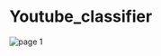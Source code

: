 # Youtube_classifier

![page 1](https://github.com/Raul909/Youtube_classifier/blob/main/screenshots/problem-statement_page-0001.jpg)
